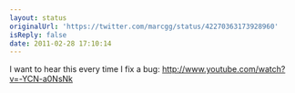 ```yaml
---
layout: status
originalUrl: 'https://twitter.com/marcgg/status/42270363173928960'
isReply: false
date: 2011-02-28 17:10:14
---
```


I want to hear this every time I fix a bug: http://www.youtube.com/watch?v=-YCN-a0NsNk
